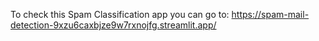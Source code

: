 To check this Spam Classification app you can go to: https://spam-mail-detection-9xzu6caxbjze9w7rxnojfg.streamlit.app/
